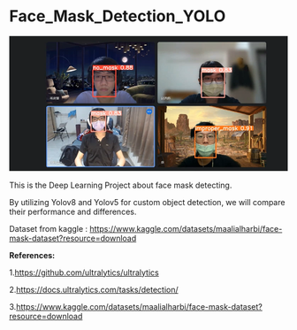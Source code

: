 # Face_Mask_Detection_YOLO
![Demo Video ScreenShot](https://github.com/wengjiahuang0529/Face_Mask_Detection_YOLO/blob/master/%E6%88%AA%E5%9C%96.png)

This is the Deep Learning Project about face mask detecting.

By utilizing Yolov8 and Yolov5 for custom object detection, we will compare their performance and differences.

Dataset from kaggle : https://www.kaggle.com/datasets/maalialharbi/face-mask-dataset?resource=download

**References:**

1.https://github.com/ultralytics/ultralytics

2.https://docs.ultralytics.com/tasks/detection/

3.https://www.kaggle.com/datasets/maalialharbi/face-mask-dataset?resource=download
